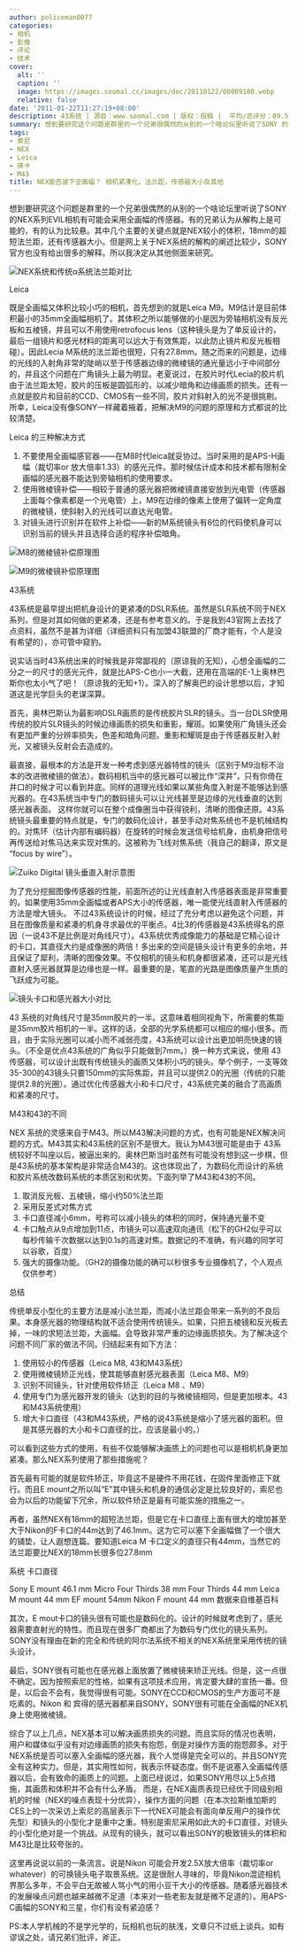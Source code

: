 ```yaml
---
author: policeman0077
categories:
- 相机
- 影像
- 评论
- 技术
cover:
  alt: ''
  caption: ''
  image: https://images.soomal.cc/images/doc/20110122/00009180.webp
  relative: false
date: '2011-01-22T11:27:19+08:00'
description: 43系统 | 源自：www.soomal.com | 版权：投稿 |  平均/总评分：09.50/114
summary: 想到要研究这个问题是群里的一个兄弟很偶然的从别的一个啥论坛里听说了SONY 的NEX系列EVIL相机有可能会采用全画幅的传感器。有的兄弟认为从解构上是可能的，有的认为比较悬。其中几个主要的关键点就是NEX较小的体积，18mm的超短法兰距，还有传感器大小。但是网上关于NEX系统的解构的阐述比较少，SONY官方也没有给出很多的解释。所以我决定从其他侧面来研究。
tags:
- 索尼
- NEX
- Leica
- 徕卡
- M43
title: NEX能否装下全画幅？ 相机紧凑化，法兰距，传感器大小及其他
---
```


想到要研究这个问题是群里的一个兄弟很偶然的从别的一个啥论坛里听说了SONY 的NEX系列EVIL相机有可能会采用全画幅的传感器。有的兄弟认为从解构上是可能的，有的认为比较悬。其中几个主要的关键点就是NEX较小的体积，18mm的超短法兰距，还有传感器大小。但是网上关于NEX系统的解构的阐述比较少，SONY官方也没有给出很多的解释。所以我决定从其他侧面来研究。



![NEX系统和传统α系统法兰距对比](https://images.soomal.cc/images/doc/20110122/00009174.webp)



Leica



既是全画幅又体积比较小巧的相机，首先想到的就是Leica M9。M9估计是目前体积最小的35mm全画幅相机了。其体积之所以能够做的小是因为旁轴相机没有反光板和五棱镜，并且可以不用使用retrofocus lens（这种镜头是为了单反设计的，最后一组镜片和感光材料的距离可以远大于有效焦距，以此防止镜片和反光板相碰）。因此Lecia M系统的法兰距也很短，只有27.8mm。随之而来的问题是，边缘的光线的入射角非常的陡峭以至于传感器边缘的微棱镜的通光量远小于中间部分的，并且这个问题在广角镜头上最为明显。老夏说过，在胶片时代Lecia的胶片机由于法兰距太短，胶片的压板是圆弧形的，以减少暗角和边缘画质的损失。还有一点就是胶片和目前的CCD、CMOS有一些不同，胶片对斜射入的光不是很挑剔。所幸，Leica没有像SONY一样藏着掖着，把解决M9的问题的原理和方式都说的比较清楚。



Leica 的三种解决方式



1. 不要使用全画幅感官器――在M8时代leica就妥协过。当时采用的是APS-H画幅（裁切率or 放大倍率1.33）的感光元件。那时候估计成本和技术都有限制全画幅的感光器不能达到旁轴相机的使用要求。 
2. 使用微棱镜补偿――相较于普通的感光器把微棱镜直接安放到光电管（传感器上面每个像素都是一个光电管）上，M9在边缘的像素上使用了偏转一定角度的微棱镜，使斜射入的光线可以直达光电管。 
3. 对镜头进行识别并在软件上补偿――新的M系统镜头有6位的代码使机身可以识别当前的镜头并且选择合适的程序补偿暗角。



![M8的微棱镜补偿原理图](https://images.soomal.cc/images/doc/20110122/00009175.webp)



![M9的微棱镜补偿原理图](https://images.soomal.cc/images/doc/20110122/00009176.webp)



43系统



43系统是最早提出把机身设计的更紧凑的DSLR系统。虽然是SLR系统不同于NEX系列，但是对其如何做的更紧凑，还是有参考意义的。于是我到43官网上去找了点资料，虽然不是甚为详细（详细资料只有加盟43联盟的厂商才能有，个人是没有希望的），亦可管中窥豹。



说实话当时43系统出来的时候我是非常鄙视的（原谅我的无知），心想全画幅的二分之一的尺寸的感光元件，就是比APS-C也小一大截，还用在高端的E-1上奥林巴斯你也太小气了吧！（原谅我的无知+1）。深入的了解奥巴的设计思想以后，才知道这是光学巨头的老谋深算。



首先，奥林巴斯认为最影响DSLR画质的是传统胶片SLR的镜头。当一台DLSR使用传统的胶片SLR镜头的时候边缘画质的损失和重影，耀斑。如果使用广角镜头还会有更加严重的分辨率损失，色差和暗角问题。重影和耀斑是由于传感器反射入射光，又被镜头反射会去造成的。



最直接，最根本的方法是开发一种考虑到感光器特性的镜头（区别于M9治标不治本的改进微棱镜的做法）。数码相机当中的感光器可以被比作“深井”，只有你倚在井口的时候才可以看到井底。同样的道理光线如果以某些角度入射是不能够达到感光器的。在43系统当中专门的数码镜头可以让光线甚至是边缘的光线垂直的达到感光器表面。 这样你就可以在整个成像圈当中获得锐利，清晰的图像还原。43系统镜头最重要的特点就是，专门的数码化设计，甚至手动对焦系统也不是机械结构的。对焦环（估计内部有编码器）在旋转的时候会发送信号给机身，由机身把信号再传送给对焦马达来实现对焦的。这被称为飞线对焦系统（我自己的翻译，原文是 “focus by wire”）。



![Zuiko Digital 镜头垂直入射示意图](https://images.soomal.cc/images/doc/20110122/00009177.webp)



为了充分挖掘图像传感器的性能，前面所述的让光线直射入传感器表面是非常重要的。如果使用35mm全画幅或者APS大小的传感器，唯一能使光线直射入传感器的方法是增大镜头。 不过43系统设计的时候，经过了充分考虑以避免这个问题，并且在图像质量和紧凑的机身寻求最优的平衡点。4比3的传感器是43系统得名的原因（一说43不是比例是对角线尺寸）。43系统优秀成像能力的基础是它精心设计的卡口，其直径大约是成像圈的两倍！多出来的空间是镜头设计有更多的余地，并且保证了犀利，清晰的图像效果。不仅相机的镜头和机身都很紧凑，还可以是光线直射入感光器就算是边缘也是一样。最重要的是，笔直的光路是图像质量产生质的飞跃成为可能。



![镜头卡口和感光器大小对比](https://images.soomal.cc/images/doc/20110122/00009178.webp)



43 系统的对角线尺寸是35mm胶片的一半。这意味着相同视角下，所需要的焦距是35mm胶片相机的一半。这样的话，全部的光学系统都可以相应的缩小很多。而且，由于实际光圈可以减小而不减弱亮度，43系统可以设计出更加明亮快速的镜头。（不全是优点43系统的广角似乎只能做到7mm。）换一种方式来说，使用 43传感器，可以设计出既有传统镜头的画质又体积小巧的镜头。举个例子，一支等效35-300的43镜头只要150mm的实际焦距，并且可以提供2.0的光圈（传统的只能提供2.8的光圈）。通过优化传感器大小和卡口尺寸，43系统完美的融合了高画质和紧凑的尺寸。



M43和43的不同



NEX 系统的灵感来自于M43。所以M43解决问题的方式，也有可能是NEX解决问题的方式。M43其实和43系统的区别不是很大。我认为M43很可能是由于 43系统较好不叫座以后，被逼出来的。奥林巴斯当时虽然有可能没有想到这一步棋，但是43系统的基本架构是非常适合M43的。这也体现出了，为数码化而设计的系统和胶片系统改数码系统的本质区别和优势。下面列举了M43和43的不同。



1. 取消反光板、五棱镜，缩小约50%法兰距 
2. 采用反差式对焦方式 
3. 卡口直径减小6mm，号称可以减小镜头的体积的同时，保持通光量不变 
4. 卡口触点从9点增加到11点，市镜头可以高速双向通讯（松下的GH2似乎可以每秒传输千次数据以达到0.1s的高速对焦。数据记的不准确，有兴趣的同学可以谷歌，百度） 
5. 强大的摄像功能。（GH2的摄像功能的确可以秒很多专业摄像机了，个人观点仅供参考）



总结



传统单反小型化的主要方法是减小法兰距，而减小法兰距会带来一系列的不良后果。本身感光器的物理结构就不适合使用传统镜头。如果，只把五棱镜和反光板去掉，一味的求短法兰距，大画幅。会导致非常严重的边缘画质损失。为了解决这个问题不同厂家的做法不同。归结起来有如下方法：



1. 使用较小的传感器（Leica M8, 43和M43系统） 
2. 使用微棱镜矫正光线，使其能够直射感光器表面（Leica M8、M9） 
3. 识别不同镜头，针对使用软件矫正（Leica M8 、M9） 
4. 使用专门为感光器开发的镜头（达到的目的与微棱镜相同，但是更加根本。43和M43系统使用） 
5. 增大卡口直径（43和M43系统，严格的说43系统是缩小了感光器的面积。但是其感光器的大小和卡口直径的比，应该是最小的。）



可以看到这些方式的使用，有些不仅能够解决画质上的问题也可以是相机机身更加紧凑。那么NEX系列使用了那些措施呢？



首先最有可能的就是软件矫正，毕竟这不是硬件不用花钱，在固件里面修正下就行。而且E mount之所以叫“E”其中镜头和机身的通信必定是比较良好的，索尼也会为以后的功能留下冗余，所以软件矫正是最有可能实施的措施之一。



再者，虽然NEX有18mm的超短法兰距，但是它在卡口直径上面有很大的增加甚至大于Nikon的F卡口的44m达到了46.1mm。这为它可以塞下全画幅做了一个很大的铺垫，让人遐想连篇。要知道Leica M 卡口定义的直径只有44mm，当然它的法兰距要比NEX的18mm长很多位27.8mm



系统 卡口直径



Sony E mount 46.1 mm 
Micro Four Thirds 38 mm 
Four Thirds 44 mm 
Leica M mount 44 mm 
EF mount 54mm 
Nikon F mount 44 mm 
数据来自维基百科



其次，E mout卡口的镜头很有可能也是数码化的。设计的时候就考虑到了，感光器需要直射光的特性。而且现在很多厂商都出了为数码专门优化的镜头系列。SONY没有理由在新的完全和传统的阿尔法系统不相关的NEX系统里采用传统的镜头设计。



最后，SONY很有可能也在感光器上面放置了微棱镜来矫正光线。但是，这一点很不确定。因为按照索尼的性格，如果有这项技术应用，肯定要大肆的宣扬一番。但是，以后会不会有，我觉得很有可能。SONY在CCD和CMOS的生产方面可不是吃素的。Nikon 和 宾得的感光器都来自SONY，SONY很有可能在全画幅的NEX机身上使用微棱镜。



综合了以上几点，NEX基本可以解决画质损失的问题。而且实际的情况也表明，用户和媒体似乎没有对边缘画质的损失有抱怨，倒是对操作方面的抱怨颇多。对于NEX系统是否可以塞入全画幅的感光器，我个人觉得是完全可以的。并且SONY完全有这种实力。但是，其实用性如何，我表示怀疑态度。倒不是说塞入全画幅传感器以后，会有致命的画质上的问题。上面已经说过，如果SONY用尽以上5点措施，其画质和体积并不会有什么矛盾。 而是，在NEX画质表现已经优于同级别相机的时候（NEX的噪点表现十分优异），操作方面的问题（在本次拉斯维加斯的CES上的一次采访上索尼的高层表示下一代NEX可能会有面向单反用户的操作优先型）和镜头的小型化才是重中之重。特别是索尼采用如此大的卡口直径，对镜头的小型化绝对是一个挑战。从现有的镜头，就可以看出SONY的极致镜头的体积和M43比是比较夸张的。



这里再说说以前的一条流言。说是Nikon 可能会开发2.5X放大倍率（裁切率or whatever）的可换镜头电子取景系统。这是很耐人寻味的，毕竟Nikon混迹相机界那么多年，不会平白无故被人骂小气的用小豆干大小的传感器。随着感光器技术的发展噪点问题也越来越微不足道（本来对一些老影友就是微不足道的）。用APS-C画幅的SONY和三星，你们有没有紧迫感？



PS:本人学机械的不是学光学的，玩相机也玩的肤浅，文章只不过纸上谈兵。如有谬误之处，请兄弟们批评，斧正。